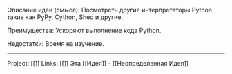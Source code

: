 Описание идеи (смысл): Посмотреть другие интерпретаторы Python такие как PyPy, Cython, Shed и другие.

Преимущества: Ускоряют выполнение кода Python.

Недостатки: Время на изучение.
___
Project: [[]]
Links: [[]]
Эта [[Идея]] - [[Неопределенная Идея]]